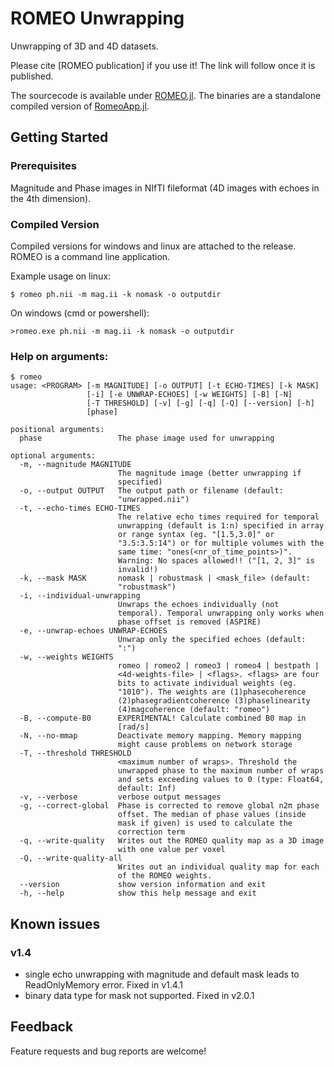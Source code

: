 # ROMEO Unwrapping
Unwrapping of 3D and 4D datasets.

Please cite [ROMEO publication] if you use it! The link will follow once it is published.

The sourcecode is available under [ROMEO.jl](https://github.com/korbinian90/ROMEO.jl).
The binaries are a standalone compiled version of [RomeoApp.jl](https://github.com/korbinian90/RomeoApp.jl).

## Getting Started
### Prerequisites
Magnitude and Phase images in NIfTI fileformat (4D images with echoes in the 4th dimension).

### Compiled Version
Compiled versions for windows and linux are attached to the release.
ROMEO is a command line application.

Example usage on linux:

`$ romeo ph.nii -m mag.ii -k nomask -o outputdir`

On windows (cmd or powershell):

`>romeo.exe ph.nii -m mag.ii -k nomask -o outputdir`

### Help on arguments:
```
$ romeo
usage: <PROGRAM> [-m MAGNITUDE] [-o OUTPUT] [-t ECHO-TIMES] [-k MASK]
                 [-i] [-e UNWRAP-ECHOES] [-w WEIGHTS] [-B] [-N]
                 [-T THRESHOLD] [-v] [-g] [-q] [-Q] [--version] [-h]
                 [phase]

positional arguments:
  phase                 The phase image used for unwrapping

optional arguments:
  -m, --magnitude MAGNITUDE
                        The magnitude image (better unwrapping if
                        specified)
  -o, --output OUTPUT   The output path or filename (default:
                        "unwrapped.nii")
  -t, --echo-times ECHO-TIMES
                        The relative echo times required for temporal
                        unwrapping (default is 1:n) specified in array
                        or range syntax (eg. "[1.5,3.0]" or
                        "3.5:3.5:14") or for multiple volumes with the
                        same time: "ones(<nr_of_time_points>)".
                        Warning: No spaces allowed!! ("[1, 2, 3]" is
                        invalid!)
  -k, --mask MASK       nomask | robustmask | <mask_file> (default:
                        "robustmask")
  -i, --individual-unwrapping
                        Unwraps the echoes individually (not
                        temporal). Temporal unwrapping only works when
                        phase offset is removed (ASPIRE)
  -e, --unwrap-echoes UNWRAP-ECHOES
                        Unwrap only the specified echoes (default:
                        ":")
  -w, --weights WEIGHTS
                        romeo | romeo2 | romeo3 | romeo4 | bestpath |
                        <4d-weights-file> | <flags>. <flags> are four
                        bits to activate individual weights (eg.
                        "1010"). The weights are (1)phasecoherence
                        (2)phasegradientcoherence (3)phaselinearity
                        (4)magcoherence (default: "romeo")
  -B, --compute-B0      EXPERIMENTAL! Calculate combined B0 map in
                        [rad/s]
  -N, --no-mmap         Deactivate memory mapping. Memory mapping
                        might cause problems on network storage
  -T, --threshold THRESHOLD
                        <maximum number of wraps>. Threshold the
                        unwrapped phase to the maximum number of wraps
                        and sets exceeding values to 0 (type: Float64,
                        default: Inf)
  -v, --verbose         verbose output messages
  -g, --correct-global  Phase is corrected to remove global n2π phase
                        offset. The median of phase values (inside
                        mask if given) is used to calculate the
                        correction term
  -q, --write-quality   Writes out the ROMEO quality map as a 3D image
                        with one value per voxel
  -Q, --write-quality-all
                        Writes out an individual quality map for each
                        of the ROMEO weights.
  --version             show version information and exit
  -h, --help            show this help message and exit

```

## Known issues
### v1.4
- single echo unwrapping with magnitude and default mask leads to ReadOnlyMemory error. Fixed in v1.4.1
- binary data type for mask not supported. Fixed in v2.0.1

## Feedback
Feature requests and bug reports are welcome!

